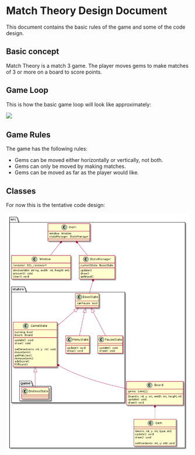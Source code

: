 # Match Theory Design Document

This document contains the basic rules of the game and some of the code design.

## Basic concept

Match Theory is a match 3 game. The player moves gems to make matches of 3 or more on a board to score points.

## Game Loop

This is how the basic game loop will look like approximately:

![](/doc/diagram/gameloop.png)

## Game Rules

The game has the following rules:
- Gems can be moved either horizontally or vertically, not both.
- Gems can only be moved by making matches.
- Gems can be moved as far as the player would like.

## Classes

For now this is the tentative code design:

![](/doc/diagram/classes.png)
